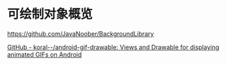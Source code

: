 # 可绘制对象概览

https://github.com/JavaNoober/BackgroundLibrary

[GitHub - koral--/android-gif-drawable: Views and Drawable for displaying animated GIFs on Android](https://github.com/koral--/android-gif-drawable)
